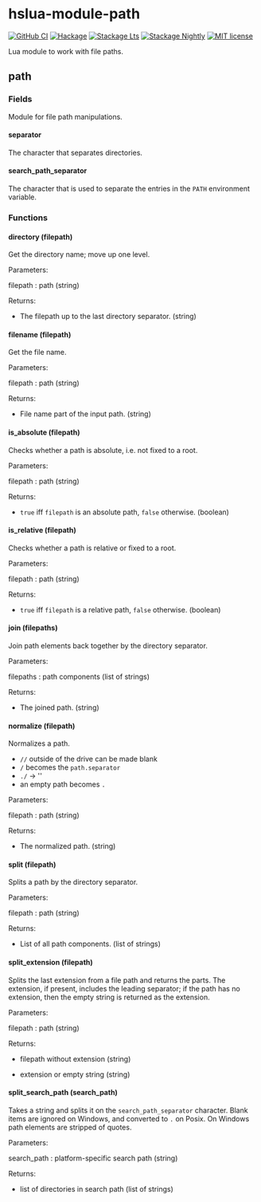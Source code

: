 # hslua-module-path

[![GitHub CI][CI badge]](https://github.com/hslua/hslua-module-paths/actions)
[![Hackage][Hackage badge]](https://hackage.haskell.org/package/hslua-module-path)
[![Stackage Lts][Stackage Lts badge]](http://stackage.org/lts/package/hslua-module-path)
[![Stackage Nightly][Stackage Nightly badge]](http://stackage.org/nightly/package/hslua-module-path)
[![MIT license][License badge]](LICENSE)

[CI badge]: https://github.com/hslua/hslua-module-path/workflows/CI/badge.svg
[Hackage badge]: https://img.shields.io/hackage/v/hslua-module-path.svg?logo=haskell
[Stackage Lts badge]: http://stackage.org/package/hslua-module-path/badge/lts
[Stackage Nightly badge]: http://stackage.org/package/hslua-module-path/badge/nightly
[License badge]: https://img.shields.io/badge/license-MIT-blue.svg

Lua module to work with file paths.

## path

### Fields

Module for file path manipulations.
#### separator

The character that separates directories.

#### search_path_separator

The character that is used to separate the entries in the `PATH` environment variable.


### Functions

#### directory (filepath)

Get the directory name; move up one level.

Parameters:

filepath
:   path (string)

Returns:

 - The filepath up to the last directory separator. (string)

#### filename (filepath)

Get the file name.

Parameters:

filepath
:   path (string)

Returns:

 - File name part of the input path. (string)

#### is_absolute (filepath)

Checks whether a path is absolute, i.e. not fixed to a root.

Parameters:

filepath
:   path (string)

Returns:

 - `true` iff `filepath` is an absolute path, `false` otherwise. (boolean)

#### is_relative (filepath)

Checks whether a path is relative or fixed to a root.

Parameters:

filepath
:   path (string)

Returns:

 - `true` iff `filepath` is a relative path, `false` otherwise. (boolean)

#### join (filepaths)

Join path elements back together by the directory separator.

Parameters:

filepaths
:   path components (list of strings)

Returns:

 - The joined path. (string)

#### normalize (filepath)

Normalizes a path.

- `//` outside of the drive can be made blank
- `/` becomes the `path.separator`
- `./` -> ''
- an empty path becomes `.`


Parameters:

filepath
:   path (string)

Returns:

 - The normalized path. (string)

#### split (filepath)

Splits a path by the directory separator.

Parameters:

filepath
:   path (string)

Returns:

 - List of all path components. (list of strings)

#### split_extension (filepath)

Splits the last extension from a file path and returns the parts. The extension, if present, includes the leading separator; if the path has no extension, then the empty string is returned as the extension.

Parameters:

filepath
:   path (string)

Returns:

 - filepath without extension (string)

 - extension or empty string (string)

#### split_search_path (search_path)

Takes a string and splits it on the `search_path_separator` character. Blank items are ignored on Windows, and converted to `.` on Posix. On Windows path elements are stripped of quotes.

Parameters:

search_path
:   platform-specific search path (string)

Returns:

 - list of directories in search path (list of strings)


